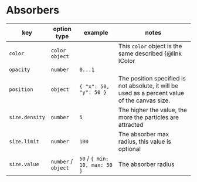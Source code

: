 # Absorbers

| key            | option type         | example                       | notes                                                                                          |
|----------------|---------------------|-------------------------------| ---------------------------------------------------------------------------------------------- |
| `color`        | `color object`      |                               | This `color` object is the same described {@link IColor | here}                                |
| `opacity`      | `number`            | `0...1`                       |                                                                                                |
| `position`     | `object`            | `{ "x": 50, "y": 50 }`        | The position specified is not absolute, it will be used as a percent value of the canvas size. |
| `size.density` | `number`            | `5`                           | The higher the value, the more the particles are attracted                                     |
| `size.limit`   | `number`            | `100`                         | The absorber max radius, this value is optional                                                |
| `size.value`   | `number` / `object` | `50` / `{ min: 10, max: 50 }` | The absorber radius                                                                            |
